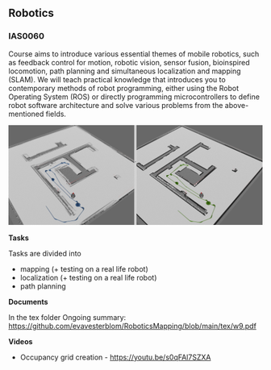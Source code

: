 ## Robotics

### IAS0060

Course aims to introduce various essential themes of mobile robotics, such as feedback control for motion, robotic vision, sensor fusion, bioinspired locomotion, path planning and simultaneous localization and mapping (SLAM). We will teach practical knowledge that introduces you to contemporary methods of robot programming, either using the Robot Operating System (ROS) or directly programming microcontrollers to define robot software architecture and solve various problems from the above-mentioned fields.

![Mapping](tex/tex/difference.jpg)

**Tasks**

Tasks are divided into
- mapping (+ testing on a real life robot)
- localization (+ testing on a real life robot)
- path planning

**Documents**

In the tex folder
Ongoing summary:
https://github.com/evavesterblom/RoboticsMapping/blob/main/tex/w9.pdf

**Videos**
* Occupancy grid creation - https://youtu.be/s0qFAl7SZXA

